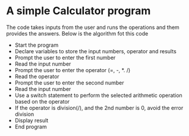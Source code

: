 # A simple Calculator program

The code takes inputs from the user and runs the operations and them provides the answers.
Below is the algorithm fot this code

* Start the program
* Declare variables to store the input numbers, operator and results
* Prompt the user to enter the first number
* Read the input number
* Prompt the user to enter the operator (=, -, *. /)
* Read the operator
* Prompt the user to enter the second number
* Read the input number
* Use a switch statement to perform the selected arithmetic operation based on the operator
* If the operator is division(/), and the 2nd number is 0, avoid the error division
* Display result
* End program
